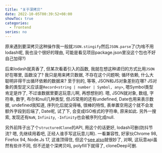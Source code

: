 ```yaml
---
title: "关于深拷贝"
date: 2022-10-05T00:39:52+08:00
showToc: true
categories: 
  - frontend
series: no
---
```


原来遇到要深拷贝这种操作我一般就`JSON.stingify`然后`JSON.parse`了(为啥不用lodash呢, 我也没个很好的理由, 可能是看见项目package.json里没这个包也不好自己加得?)

后来lodash就真香了, 但某次看着引入的函数, 我就在想这种递归的方式比用`JSON`好在哪里, 函数没了? 我只是用来拷贝数据, 不存在这个问题啊; 循环依赖, 什么大聪明非得干出循环依赖的数据来? 至于别的, 等等, JSON和JS对象差别在哪? JS对象的类型定义应该是`Record<string | number | Symbol, any>`, 嗯Symbol类型肯定是炸了, 不过谁数据里要这玩意儿啊, 再想想别的. 嗯, JSON就对象, 数组, 字符串, 数字, 布尔和null几种类型, 但JS常用的还有undefined, Date也用来表示数据, undefined我知道, 序列化后就没得咯, 很棒的特性, 表单置空用这个就不会发额外字段到后端了, Date呢, 试了下, 会变成ISO格式的字符串, 原来如此. 另外一搜索, 发现还有`NaN`, `Infinity`, `-Infinity`也会被序列化成null.

另外前阵子出了个`structuredClone`的API, 用这个的话更好, lodash可删(防抖节流? 嗯, 先继续用着吧, 正经人谁手写这玩意儿啊). 一看兼容性, 好家伙Chrome 98, Firefox 94, Node.Js 17, 这谁顶得住, 但这个[see also](https://developer.mozilla.org/en-US/docs/Web/API/structuredClone#see_also)就很妙了, 对啊, 这玩意api虽然有些许不同, 但不还是个深拷贝吗, polyfill下就得了, cloneDeep可删.
